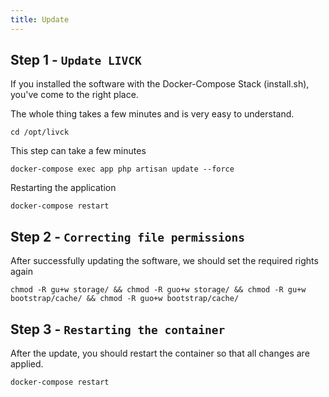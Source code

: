 ```yaml
---
title: Update
---
```


## Step 1 - `Update LIVCK`

If you installed the software with the Docker-Compose Stack (install.sh), you've come to the right place.

The whole thing takes a few minutes and is very easy to understand.

```shell
cd /opt/livck
```

This step can take a few minutes

```shell
docker-compose exec app php artisan update --force
```

Restarting the application
```shell
docker-compose restart
```

## Step 2 - `Correcting file permissions`

After successfully updating the software, we should set the required rights again

```shell
chmod -R gu+w storage/ && chmod -R guo+w storage/ && chmod -R gu+w bootstrap/cache/ && chmod -R guo+w bootstrap/cache/
```

## Step 3 - `Restarting the container`

After the update, you should restart the container so that all changes are applied.

```shell
docker-compose restart
```



















